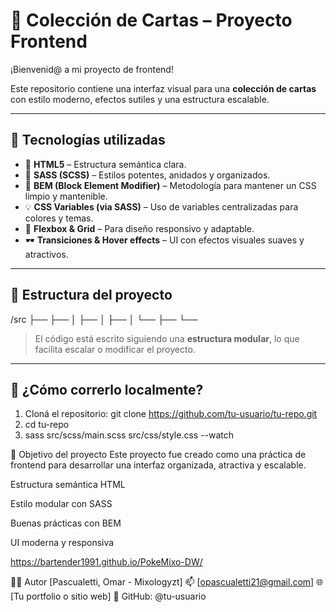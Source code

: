 ﻿# 🧩 Colección de Cartas – Proyecto Frontend

¡Bienvenid@ a mi proyecto de frontend! 

Este repositorio contiene una interfaz visual para una **colección de cartas** con estilo moderno, efectos sutiles y una estructura escalable.

---

## 📌 Tecnologías utilizadas

- 🧱 **HTML5** – Estructura semántica clara.
- 🎨 **SASS (SCSS)** – Estilos potentes, anidados y organizados.
- 📐 **BEM (Block Element Modifier)** – Metodología para mantener un CSS limpio y mantenible.
- 💡 **CSS Variables (via SASS)** – Uso de variables centralizadas para colores y temas.
- 🧰 **Flexbox & Grid** – Para diseño responsivo y adaptable.
- 🕶️ **Transiciones & Hover effects** – UI con efectos visuales suaves y atractivos.

---

## 📂 Estructura del proyecto

/src
├── 
├── 
│ ├── 
│ ├──
│ └──
├── 
└── 


> El código está escrito siguiendo una **estructura modular**, lo que facilita escalar o modificar el proyecto.

---

## 🧪 ¿Cómo correrlo localmente?

1. Cloná el repositorio:
   git clone https://github.com/tu-usuario/tu-repo.git
2. cd tu-repo
3. sass src/scss/main.scss src/css/style.css --watch

🎯 Objetivo del proyecto
Este proyecto fue creado como una práctica de frontend para desarrollar una interfaz organizada, atractiva y escalable.

Estructura semántica HTML

Estilo modular con SASS

Buenas prácticas con BEM

UI moderna y responsiva


https://bartender1991.github.io/PokeMixo-DW/



🧑‍💻 Autor [Pascualetti, Omar - Mixologyzt]
📫 [opascualetti21@gmail.com]
🌐 [Tu portfolio o sitio web]
🐙 GitHub: @tu-usuario

